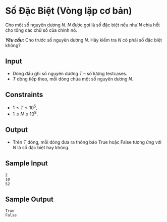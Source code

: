 # Số Đặc Biệt (Vòng lặp cơ bản)

Cho một số nguyên dương $N$. $N$ được gọi là số đặc biệt nếu như $N$ chia hết cho tổng các chữ số của chính nó.

***Yêu cầu:*** Cho trước số nguyên dương $N$. Hãy kiểm tra $N$ có phải số đặc biệt không?

## Input

- Dòng đầu ghi số nguyên dương $T$ – số lượng testcases.
- $T$ dòng tiếp theo, mỗi dòng chứa một số nguyên dương $N$. 

## Constraints

- $1≤T≤10^5$.
- $1≤N≤10^9$.

## Output

- Trên $T$ dòng, mỗi dòng đưa ra thông báo $\text{True}$ hoặc $\text{False}$ tương ứng với $N$ là số đặc biệt hay không.

## Sample Input

```
2
10
52
```

## Sample Output

```
True
False
```